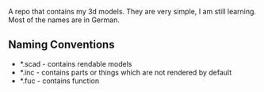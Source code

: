 A repo that contains my 3d models. They are very simple, I am still learning. Most of the names are in German.

## Naming Conventions ##
- *.scad - contains rendable models
- *.inc  - contains parts or things which are not rendered by default
- *.fuc  - contains function

